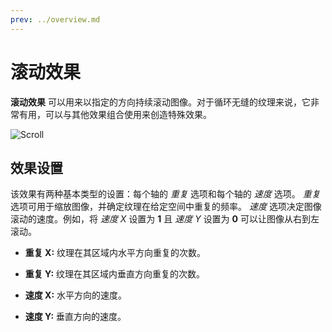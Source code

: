 ```yaml
---
prev: ../overview.md
---
```

# 滚动效果

**滚动效果** 可以用来以指定的方向持续滚动图像。对于循环无缝的纹理来说，它非常有用，可以与其他效果组合使用来创造特殊效果。

![Scroll](/wallpaper-engine-docs/img/effects/Scroll.gif)

## 效果设置

该效果有两种基本类型的设置：每个轴的 *重复* 选项和每个轴的 *速度* 选项。 *重复* 选项可用于缩放图像，并确定纹理在给定空间中重复的频率。 *速度* 选项决定图像滚动的速度。例如，将 *速度 X* 设置为 **1** 且 *速度 Y* 设置为 **0** 可以让图像从右到左滚动。

* **重复 X:** 纹理在其区域内水平方向重复的次数。
* **重复 Y:** 纹理在其区域内垂直方向重复的次数。

* **速度 X:** 水平方向的速度。
* **速度 Y:** 垂直方向的速度。
